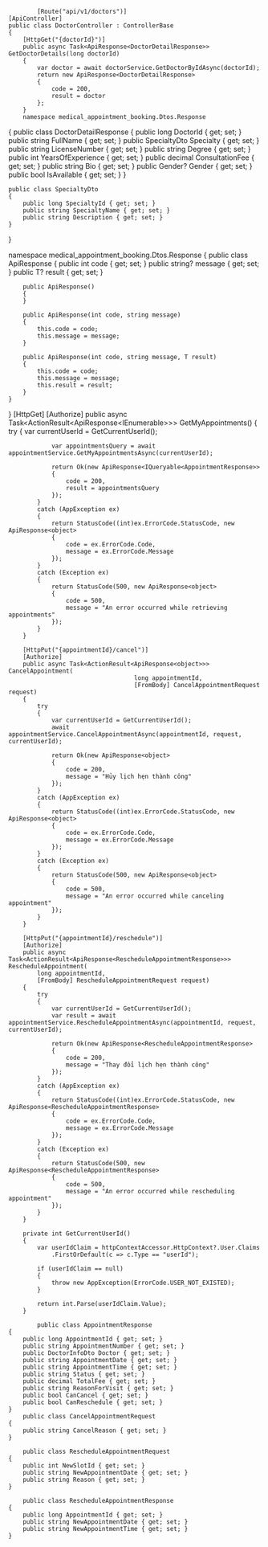             [Route("api/v1/doctors")]
    [ApiController]
    public class DoctorController : ControllerBase
    {
        [HttpGet("{doctorId}")]
        public async Task<ApiResponse<DoctorDetailResponse>> GetDoctorDetails(long doctorId)
        {
            var doctor = await doctorService.GetDoctorByIdAsync(doctorId);
            return new ApiResponse<DoctorDetailResponse>
            {
                code = 200,
                result = doctor
            };
        }
        namespace medical_appointment_booking.Dtos.Response
{
    public class DoctorDetailResponse
    {
        public long DoctorId { get; set; }
        public string FullName { get; set; }
        public SpecialtyDto Specialty { get; set; }
        public string LicenseNumber { get; set; }
        public string Degree { get; set; }
        public int YearsOfExperience { get; set; }
        public decimal ConsultationFee { get; set; }
        public string Bio { get; set; }
        public Gender? Gender { get; set; }
        public bool IsAvailable { get; set; }
    }

    public class SpecialtyDto
    {
        public long SpecialtyId { get; set; }
        public string SpecialtyName { get; set; }
        public string Description { get; set; }
    }
}

namespace medical_appointment_booking.Dtos.Response
{
    public class ApiResponse<T>
    {
        public int code { get; set; }
        public string? message { get; set; }
        public T? result { get; set; }

        public ApiResponse()
        {
        }

        public ApiResponse(int code, string message)
        {
            this.code = code;
            this.message = message;
        }

        public ApiResponse(int code, string message, T result)
        {
            this.code = code;
            this.message = message;
            this.result = result;
        }
    }
    
}
        [HttpGet]
        [Authorize]
        public async Task<ActionResult<ApiResponse<IEnumerable<AppointmentResponse>>>> GetMyAppointments()
        {
            try
            {
                var currentUserId = GetCurrentUserId();

                var appointmentsQuery = await appointmentService.GetMyAppointmentsAsync(currentUserId);

                return Ok(new ApiResponse<IQueryable<AppointmentResponse>>
                {
                    code = 200,
                    result = appointmentsQuery
                });
            }
            catch (AppException ex)
            {
                return StatusCode((int)ex.ErrorCode.StatusCode, new ApiResponse<object>
                {
                    code = ex.ErrorCode.Code,
                    message = ex.ErrorCode.Message
                });
            }
            catch (Exception ex)
            {
                return StatusCode(500, new ApiResponse<object>
                {
                    code = 500,
                    message = "An error occurred while retrieving appointments"
                });
            }
        }

        [HttpPut("{appointmentId}/cancel")]
        [Authorize]
        public async Task<ActionResult<ApiResponse<object>>> CancelAppointment(
                                       long appointmentId,
                                       [FromBody] CancelAppointmentRequest request)
        {
            try
            {
                var currentUserId = GetCurrentUserId();
                await appointmentService.CancelAppointmentAsync(appointmentId, request, currentUserId);

                return Ok(new ApiResponse<object>
                {
                    code = 200,
                    message = "Hủy lịch hẹn thành công"
                });
            }
            catch (AppException ex)
            {
                return StatusCode((int)ex.ErrorCode.StatusCode, new ApiResponse<object>
                {
                    code = ex.ErrorCode.Code,
                    message = ex.ErrorCode.Message
                });
            }
            catch (Exception ex)
            {
                return StatusCode(500, new ApiResponse<object>
                {
                    code = 500,
                    message = "An error occurred while canceling appointment"
                });
            }
        }

        [HttpPut("{appointmentId}/reschedule")]
        [Authorize]
        public async Task<ActionResult<ApiResponse<RescheduleAppointmentResponse>>> RescheduleAppointment(
            long appointmentId,
            [FromBody] RescheduleAppointmentRequest request)
        {
            try
            {
                var currentUserId = GetCurrentUserId();
                var result = await appointmentService.RescheduleAppointmentAsync(appointmentId, request, currentUserId);

                return Ok(new ApiResponse<RescheduleAppointmentResponse>
                {
                    code = 200,
                    message = "Thay đổi lịch hẹn thành công"
                });
            }
            catch (AppException ex)
            {
                return StatusCode((int)ex.ErrorCode.StatusCode, new ApiResponse<RescheduleAppointmentResponse>
                {
                    code = ex.ErrorCode.Code,
                    message = ex.ErrorCode.Message
                });
            }
            catch (Exception ex)
            {
                return StatusCode(500, new ApiResponse<RescheduleAppointmentResponse>
                {
                    code = 500,
                    message = "An error occurred while rescheduling appointment"
                });
            }
        }

        private int GetCurrentUserId()
        {
            var userIdClaim = httpContextAccessor.HttpContext?.User.Claims
                .FirstOrDefault(c => c.Type == "userId");

            if (userIdClaim == null)
            {
                throw new AppException(ErrorCode.USER_NOT_EXISTED);
            }

            return int.Parse(userIdClaim.Value);
        }

            public class AppointmentResponse
    {
        public long AppointmentId { get; set; }
        public string AppointmentNumber { get; set; }
        public DoctorInfoDto Doctor { get; set; }
        public string AppointmentDate { get; set; }
        public string AppointmentTime { get; set; }
        public string Status { get; set; }
        public decimal TotalFee { get; set; }
        public string ReasonForVisit { get; set; }
        public bool CanCancel { get; set; }
        public bool CanReschedule { get; set; }
    }
        public class CancelAppointmentRequest
    {
        public string CancelReason { get; set; }
    }

        public class RescheduleAppointmentRequest
    {
        public int NewSlotId { get; set; }
        public string NewAppointmentDate { get; set; }
        public string Reason { get; set; }
    }

        public class RescheduleAppointmentResponse
    {
        public long AppointmentId { get; set; }
        public string NewAppointmentDate { get; set; }
        public string NewAppointmentTime { get; set; }
    }

    